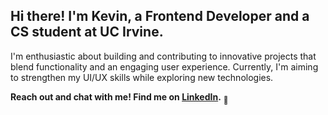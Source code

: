## Hi there! I'm Kevin, a Frontend Developer and a CS student at UC Irvine.

I'm enthusiastic about building and contributing to innovative projects that blend functionality and an engaging user experience. Currently, I'm aiming to strengthen my UI/UX skills while exploring new technologies.

**Reach out and chat with me! Find me on [LinkedIn](https://www.linkedin.com/in/kevinwu098/).** <sub> 🍖 </sub>

<!--
**KevinWu098/KevinWu098** is a ✨ _special_ ✨ repository because its `README.md` (this file) appears on your GitHub profile.

Here are some ideas to get you started:

- 🔭 I’m currently working on ...
- 🌱 I’m currently learning ...
- 👯 I’m looking to collaborate on ...
- 🤔 I’m looking for help with ...
- 💬 Ask me about ...
- 📫 How to reach me: ...
- 😄 Pronouns: ...
- ⚡ Fun fact: ...
-->
